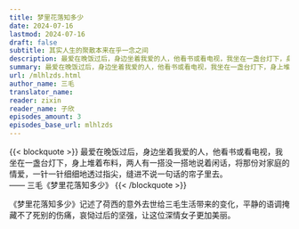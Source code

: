 ```yaml
---
title: 梦里花落知多少
date: 2024-07-16
lastmod: 2024-07-16
draft: false
subtitle: 其实人生的聚散本来在乎一念之间
description: 最爱在晚饭过后，身边坐着我爱的人，他看书或看电视，我坐在一盏台灯下，身上堆着布料，两人有一搭没一搭地说着闲话，将那份对家庭的情爱，一针一针细细地透过指尖，缝进不说一句话的帘子里去。
summary: 最爱在晚饭过后，身边坐着我爱的人，他看书或看电视，我坐在一盏台灯下，身上堆着布料，两人有一搭没一搭地说着闲话，将那份对家庭的情爱，一针一针细细地透过指尖，缝进不说一句话的帘子里去。
url: /mlhlzds.html
author_name: 三毛
translator_name: 
reader: zixin
reader_name: 子欣
episodes_amount: 3
episodes_base_url: mlhlzds
---
```


{{< blockquote >}}
最爱在晚饭过后，身边坐着我爱的人，他看书或看电视，我坐在一盏台灯下，身上堆着布料，两人有一搭没一搭地说着闲话，将那份对家庭的情爱，一针一针细细地透过指尖，缝进不说一句话的帘子里去。  
—— 三毛《梦里花落知多少》
{{< /blockquote >}}

《梦里花落知多少》记述了荷西的意外去世给三毛生活带来的变化，平静的语调掩藏不了死别的伤痛，哀恸过后的坚强，让这位深情女子更加美丽。
